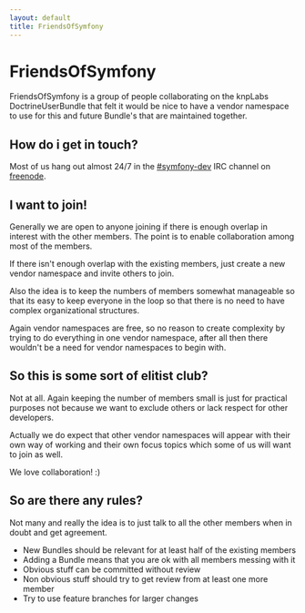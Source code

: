 ```yaml
---
layout: default
title: FriendsOfSymfony
---
```


FriendsOfSymfony
======

FriendsOfSymfony is a group of people collaborating on the knpLabs DoctrineUserBundle that felt it would be nice to have a vendor
namespace to use for this and future Bundle's that are maintained together.

How do i get in touch?
-------------------------------------------------------

Most of us hang out almost 24/7 in the [#symfony-dev][channel] IRC channel on [freenode][freenode].

I want to join!
-----------------------------------------

Generally we are open to anyone joining if there is enough overlap in interest with the other members.
The point is to enable collaboration among most of the members.

If there isn't enough overlap with the existing members, just create a new vendor namespace and invite others to join.

Also the idea is to keep the numbers of members somewhat manageable so that its easy to keep everyone in the loop so that
there is no need to have complex organizational structures.

Again vendor namespaces are free, so no reason to create complexity by trying to do everything in one vendor namespace, after all
then there wouldn't be a need for vendor namespaces to begin with.

So this is some sort of elitist club?
-------------------------------------

Not at all. Again keeping the number of members small is just for practical purposes not because we want to exclude others or
lack respect for other developers.

Actually we do expect that other vendor namespaces will appear with their own way of working
and their own focus topics which some of us will want to join as well.

We love collaboration! :)

So are there any rules?
-----------------------

Not many and really the idea is to just talk to all the other members when in doubt and get agreement.

 * New Bundles should be relevant for at least half of the existing members
 * Adding a Bundle means that you are ok with all members messing with it
 * Obvious stuff can be committed without review
 * Non obvious stuff should try to get review from at least one more member
 * Try to use feature branches for larger changes

[channel]: irc://irc.freenode.org:6665/symfony-dev
[freenode]: http://freenode.org
